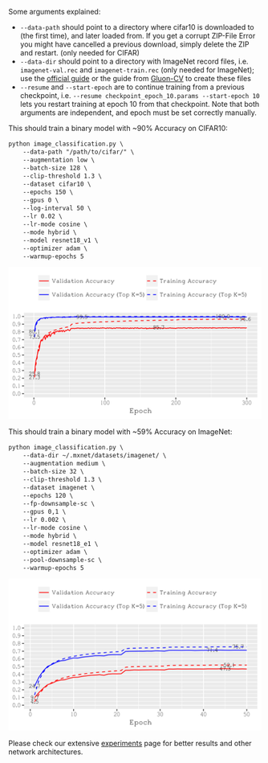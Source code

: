 Some arguments explained:
- `--data-path` should point to a directory where cifar10 is downloaded to (the first time), and later loaded from. If you get a corrupt ZIP-File Error you might have cancelled a previous download, simply delete the ZIP and restart. (only needed for CIFAR)
- `--data-dir` should point to a directory with ImageNet record files, i.e. `imagenet-val.rec` and `imagenet-train.rec` (only needed for ImageNet); use the [official guide](https://mxnet.incubator.apache.org/tutorials/vision/large_scale_classification.html) or the guide from [Gluon-CV](https://gluon-cv.mxnet.io/build/examples_datasets/recordio.html#imagerecord-file-for-imagenet) to create these files
- `--resume` and `--start-epoch` are to continue training from a previous checkpoint, i.e. `--resume checkpoint_epoch_10.params --start-epoch 10` lets you restart training at epoch 10 from that checkpoint. Note that both arguments are independent, and epoch must be set correctly manually.

This should train a binary model with ~90% Accuracy on CIFAR10:
```
python image_classification.py \
    --data-path "/path/to/cifar/" \
    --augmentation low \
    --batch-size 128 \
    --clip-threshold 1.3 \
    --dataset cifar10 \
    --epochs 150 \
    --gpus 0 \
    --log-interval 50 \
    --lr 0.02 \
    --lr-mode cosine \
    --mode hybrid \
    --model resnet18_v1 \
    --optimizer adam \
    --warmup-epochs 5
```
![acc](binary_cifar.png)

This should train a binary model with ~59% Accuracy on ImageNet:
```
python image_classification.py \
    --data-dir ~/.mxnet/datasets/imagenet/ \
    --augmentation medium \
    --batch-size 32 \
    --clip-threshold 1.3 \
    --dataset imagenet \
    --epochs 120 \
    --fp-downsample-sc \
    --gpus 0,1 \
    --lr 0.002 \
    --lr-mode cosine \
    --mode hybrid \
    --model resnet18_e1 \
    --optimizer adam \
    --pool-downsample-sc \
    --warmup-epochs 5
```
![acc](binary_imagenet.png)

Please check our extensive [experiments](Binary-Network-Results.md) page for better results and other network architectures.
